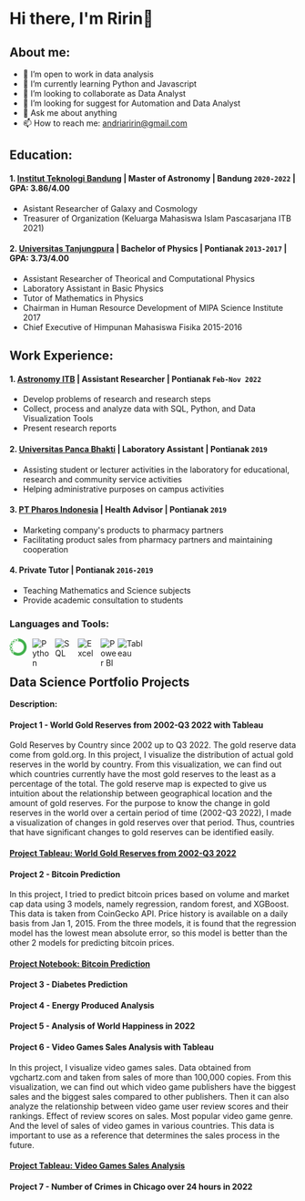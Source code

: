 # Hi there, I'm Ririn👋
## About me:
- 🔭 I’m open to work in data analysis
- 🌱 I’m currently learning Python and Javascript
- 👯 I’m looking to collaborate as Data Analyst
- 🤔 I’m looking for suggest for Automation and Data Analyst
- 💬 Ask me about anything
- 📫 How to reach me: andriaririn@gmail.com

## Education:

#### 1. [Institut Teknologi Bandung](https://www.itb.ac.id/) | Master of Astronomy | Bandung `2020-2022` | GPA: 3.86/4.00
   - Asistant Researcher of Galaxy and Cosmology
   - Treasurer of Organization (Keluarga Mahasiswa Islam Pascasarjana ITB 2021)
 #### 2. [Universitas Tanjungpura](https://untan.ac.id/) | Bachelor of Physics | Pontianak `2013-2017` | GPA: 3.73/4.00
   - Assistant Researcher of Theorical and Computational Physics
   - Laboratory Assistant in Basic Physics
   - Tutor of Mathematics in Physics
   - Chairman in Human Resource Development of MIPA Science Institute 2017
   - Chief Executive of Himpunan Mahasiswa Fisika 2015-2016
   

## Work Experience:
#### 1. [Astronomy ITB](https://www.as.itb.ac.id/id/) | Assistant Researcher | Pontianak `Feb-Nov 2022`
   - Develop problems of research and research steps
   - Collect, process and analyze data with SQL, Python, and Data Visualization Tools
   - Present research reports
#### 2. [Universitas Panca Bhakti](https://upb.ac.id/) | Laboratory Assistant | Pontianak `2019`
   - Assisting student or lecturer activities in the laboratory for educational, research and community service activities
   - Helping administrative purposes on campus activities
#### 3. [PT Pharos Indonesia](http://www.pharos.co.id/) | Health Advisor | Pontianak `2019`
   - Marketing company's products to pharmacy partners
   - Facilitating product sales from pharmacy partners and maintaining cooperation
#### 4. Private Tutor | Pontianak `2016-2019`
   - Teaching Mathematics and Science subjects
   - Provide academic consultation to students

### Languages and Tools:

[<img align="left" alt="Anaconda" width="30px" src="https://github.com/devicons/devicon/blob/v2.15.1/icons/anaconda/anaconda-original.svg" style="padding-right:10px;" />][webdev]
[<img align="left" alt="Python" width="30px" src="https://upload.wikimedia.org/wikipedia/commons/thumb/c/c3/Python-logo-notext.svg/110px-Python-logo-notext.svg.png?20100317150552" style="padding-right:10px;" />][webdev]
[<img align="left" alt="SQL" width="30px" src="https://upload.wikimedia.org/wikipedia/commons/8/87/Sql_data_base_with_logo.png" style="padding-right:10px;" />][webdev]
[<img align="left" alt="Excel" width="30px" src="https://is2-ssl.mzstatic.com/image/thumb/Purple126/v4/a8/fd/5a/a8fd5a84-c6f1-355f-3b9f-6e86598efaa3/XCEL.png/1200x630bb.png" style="padding-right:10px;" />][webdev]
[<img align="left" alt="Power BI" width="30px" src="https://powerbi.microsoft.com/pictures/application-logos/svg/powerbi.svg" style="padding-right:0px;" />][webdev]
[<img align="left" alt="Tableau" width="50px" src="https://logos-world.net/wp-content/uploads/2021/10/Tableau-Symbol.png" style="padding-right:10px;" />][webdev]

<br />
<br />

## Data Science Portfolio Projects
**Description:** 
#### Project 1 - World Gold Reserves from 2002-Q3 2022 with Tableau

Gold Reserves by Country since 2002 up to Q3 2022. The gold reserve data come from gold.org. In this project, I visualize the distribution of actual gold reserves in the world by country. From this visualization, we can find out which countries currently have the most gold reserves to the least as a percentage of the total. The gold reserve map is expected to give us intuition about the relationship between geographical location and the amount of gold reserves. For the purpose to know the change in gold reserves in the world over a certain period of time (2002-Q3 2022), I made a visualization of changes in gold reserves over that period. Thus, countries that have significant changes to gold reserves can be identified easily.
#### [Project Tableau: World Gold Reserves from 2002-Q3 2022](https://public.tableau.com/app/profile/ririn.andriyani/viz/WorldGoldReservesfrom2002-Q32022/Dashboard1)

#### Project 2 - Bitcoin Prediction 

In this project, I tried to predict bitcoin prices based on volume and market cap data using 3 models, namely regression, random forest, and XGBoost. This data is taken from CoinGecko API. Price history is available on a daily basis from Jan 1, 2015. From the three models, it is found that the regression model has the lowest mean absolute error, so this model is better than the other 2 models for predicting bitcoin prices.
#### [Project Notebook: Bitcoin Prediction](https://nbviewer.org/github/Rinandriyani/Ririn_Andriyani/blob/main/Project%20Notebook/Bitcoin_Prediction.ipynb)

#### Project 3 - Diabetes Prediction

#### Project 4 - Energy Produced Analysis

#### Project 5 - Analysis of World Happiness in 2022

#### Project 6 - Video Games Sales Analysis with Tableau
In this project, I visualize video games sales. Data obtained from vgchartz.com and taken from sales of more than 100,000 copies. From this visualization, we can find out which video game publishers have the biggest sales and the biggest sales compared to other publishers. Then it can also analyze the relationship between video game user review scores and their rankings. Effect of review scores on sales. Most popular video game genre. And the level of sales of video games in various countries. This data is important to use as a reference that determines the sales process in the future.
#### [Project Tableau: Video Games Sales Analysis](https://public.tableau.com/app/profile/ririn.andriyani/viz/VideoGamesSalesAnalysis_16738623051770/Dashboard1#1)


#### Project 7 - Number of Crimes in Chicago over 24 hours in 2022

[webdev]: https://github.com/Rinandriyani/Ririn_Andriyani
